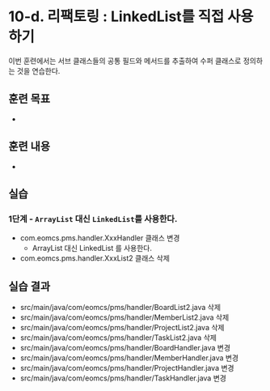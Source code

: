 # 10-d. 리팩토링 : LinkedList를 직접 사용하기

이번 훈련에서는 서브 클래스들의 공통 필드와 메서드를 추출하여 수퍼 클래스로 정의하는 것을 연습한다.

## 훈련 목표

- 

## 훈련 내용

- 

## 실습

### 1단계 - `ArrayList` 대신 `LinkedList`를 사용한다.

- com.eomcs.pms.handler.XxxHandler 클래스 변경
  - ArrayList 대신 LinkedList 를 사용한다.
- com.eomcs.pms.handler.XxxList2 클래스 삭제



## 실습 결과

- src/main/java/com/eomcs/pms/handler/BoardList2.java 삭제
- src/main/java/com/eomcs/pms/handler/MemberList2.java 삭제
- src/main/java/com/eomcs/pms/handler/ProjectList2.java 삭제
- src/main/java/com/eomcs/pms/handler/TaskList2.java 삭제
- src/main/java/com/eomcs/pms/handler/BoardHandler.java 변경
- src/main/java/com/eomcs/pms/handler/MemberHandler.java 변경
- src/main/java/com/eomcs/pms/handler/ProjectHandler.java 변경
- src/main/java/com/eomcs/pms/handler/TaskHandler.java 변경
